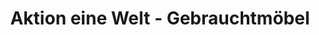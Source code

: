 ---
title: "Aktion eine Welt - Gebrauchtmöbel"
url: /rottweil/aktion-eine-welt-gebrauchtmoebel/
shop: Gebrauchtwaren
---
